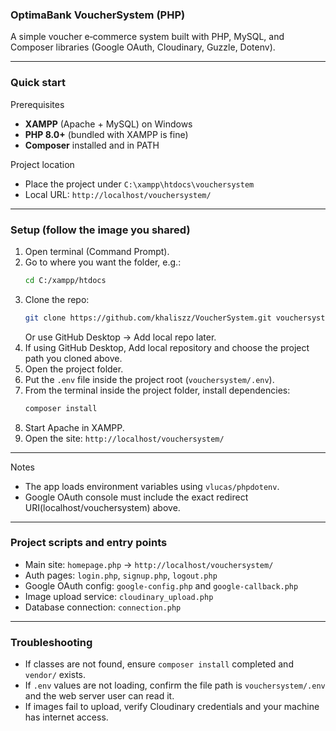 ### OptimaBank VoucherSystem (PHP)

A simple voucher e‑commerce system built with PHP, MySQL, and Composer libraries (Google OAuth, Cloudinary, Guzzle, Dotenv).

---

### Quick start

Prerequisites
- **XAMPP** (Apache + MySQL) on Windows
- **PHP 8.0+** (bundled with XAMPP is fine)
- **Composer** installed and in PATH

Project location
- Place the project under `C:\xampp\htdocs\vouchersystem`
- Local URL: `http://localhost/vouchersystem/`

---

### Setup (follow the image you shared)
1. Open terminal (Command Prompt).
2. Go to where you want the folder, e.g.:
   ```bash
   cd C:/xampp/htdocs
   ```
3. Clone the repo:
   ```bash
   git clone https://github.com/khaliszz/VoucherSystem.git vouchersystem
   ```
   Or use GitHub Desktop → Add local repo later.
4. If using GitHub Desktop, Add local repository and choose the project path you cloned above.
5. Open the project folder.
6. Put the `.env` file inside the project root (`vouchersystem/.env`).
7. From the terminal inside the project folder, install dependencies:
   ```bash
   composer install
   ```
9. Start Apache in XAMPP.
10. Open the site: `http://localhost/vouchersystem/`

---


Notes
- The app loads environment variables using `vlucas/phpdotenv`.
- Google OAuth console must include the exact redirect URI(localhost/vouchersystem) above.
---

### Project scripts and entry points
- Main site: `homepage.php` → `http://localhost/vouchersystem/`
- Auth pages: `login.php`, `signup.php`, `logout.php`
- Google OAuth config: `google-config.php` and `google-callback.php`
- Image upload service: `cloudinary_upload.php`
- Database connection: `connection.php`

---

### Troubleshooting
- If classes are not found, ensure `composer install` completed and `vendor/` exists.
- If `.env` values are not loading, confirm the file path is `vouchersystem/.env` and the web server user can read it.
- If images fail to upload, verify Cloudinary credentials and your machine has internet access.



